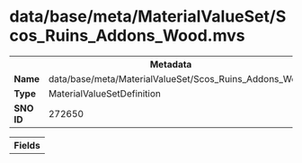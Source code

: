 <h1>data/base/meta/MaterialValueSet/Scos_Ruins_Addons_Wood.mvs</h1><table><tr><th colspan="100%">Metadata</th></tr><tr><td><b>Name</b></td><td>data/base/meta/MaterialValueSet/Scos_Ruins_Addons_Wood.mvs</td></tr><tr><td><b>Type</b></td><td>MaterialValueSetDefinition</td></tr><tr><td><b>SNO ID</b></td><td>272650</td></tr></table>

<table><tr><th colspan="100%">Fields</th></tr></table>

